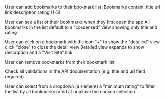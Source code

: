 User can add bookmarks to their bookmark list. Bookmarks contain: title url link description rating (1-5)

User can see a list of their bookmarks when they first open the app All bookmarks in the list default to a "condensed" view showing only title and rating

User can click on a bookmark with the icon "+" to show the "detailed" view click "close" to close the detail view Detailed view expands to show description and a "Visit Site" link

User can remove bookmarks from their bookmark list

Check all validations in the API documentation (e.g. title and url field required)

User can select from a dropdown (a element) a "minimum rating" to filter the list by all bookmarks rated at or above the chosen selection